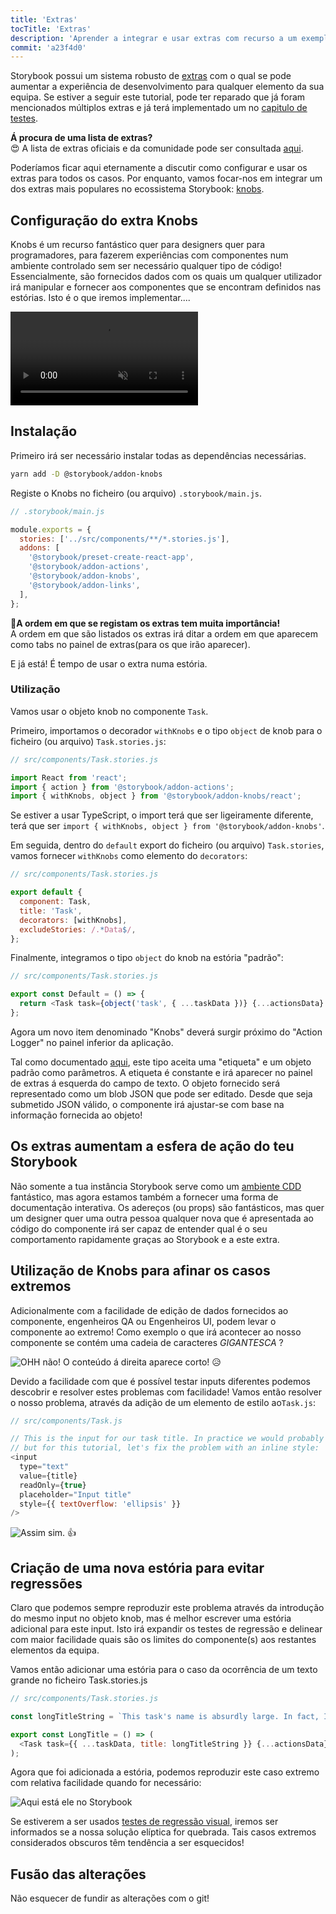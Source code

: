 ```yaml
---
title: 'Extras'
tocTitle: 'Extras'
description: 'Aprender a integrar e usar extras com recurso a um exemplo popular'
commit: 'a23f4d0'
---
```


Storybook possui um sistema robusto de [extras](https://storybook.js.org/docs/react/configure/storybook-addons) com o qual se pode aumentar a experiência de desenvolvimento para qualquer elemento da sua equipa. Se estiver a seguir este tutorial, pode ter reparado que já foram mencionados múltiplos extras e já terá implementado um no [capitulo de testes](/intro-to-storybook/react/pt/test/).

<div class="aside">
    <strong>Á procura de uma lista de extras?</strong>
    <br/>
    😍 A lista de extras oficiais e da comunidade pode ser consultada <a href="https://storybook.js.org/addons">aqui</a>.
</div>

Poderíamos ficar aqui eternamente a discutir como configurar e usar os extras para todos os casos. Por enquanto, vamos focar-nos em integrar um dos extras mais populares no ecossistema Storybook: [knobs](https://github.com/storybooks/storybook/tree/master/addons/knobs).

## Configuração do extra Knobs

Knobs é um recurso fantástico quer para designers quer para programadores, para fazerem experiências com componentes num ambiente controlado sem ser necessário qualquer tipo de código! Essencialmente, são fornecidos dados com os quais um qualquer utilizador irá manipular e fornecer aos componentes que se encontram definidos nas estórias. Isto é o que iremos implementar....

<video autoPlay muted playsInline loop>
  <source
    src="/intro-to-storybook/addon-knobs-demo.mp4"
    type="video/mp4"
  />
</video>

## Instalação

Primeiro irá ser necessário instalar todas as dependências necessárias.

```bash
yarn add -D @storybook/addon-knobs
```

Registe o Knobs no ficheiro (ou arquivo) `.storybook/main.js`.

```javascript
// .storybook/main.js

module.exports = {
  stories: ['../src/components/**/*.stories.js'],
  addons: [
    '@storybook/preset-create-react-app',
    '@storybook/addon-actions',
    '@storybook/addon-knobs',
    '@storybook/addon-links',
  ],
};
```

<div class="aside">
    <strong>📝A ordem em que se registam os extras tem muita importância!</strong>
    <br/>
    A ordem em que são listados os extras irá ditar a ordem em que aparecem como tabs no painel de extras(para os que irão aparecer).
</div>

E já está! É tempo de usar o extra numa estória.

### Utilização

Vamos usar o objeto knob no componente `Task`.

Primeiro, importamos o decorador `withKnobs` e o tipo `object` de knob para o ficheiro (ou arquivo) `Task.stories.js`:

```javascript
// src/components/Task.stories.js

import React from 'react';
import { action } from '@storybook/addon-actions';
import { withKnobs, object } from '@storybook/addon-knobs/react';
```

<div class="aside">Se estiver a usar TypeScript, o import terá que ser ligeiramente diferente, terá que ser <code>import { withKnobs, object } from '@storybook/addon-knobs'</code>.</div>

Em seguida, dentro do `default` export do ficheiro (ou arquivo) `Task.stories`, vamos fornecer `withKnobs` como elemento do `decorators`:

```javascript
// src/components/Task.stories.js

export default {
  component: Task,
  title: 'Task',
  decorators: [withKnobs],
  excludeStories: /.*Data$/,
};
```

Finalmente, integramos o tipo `object` do knob na estória "padrão":

```javascript
// src/components/Task.stories.js

export const Default = () => {
  return <Task task={object('task', { ...taskData })} {...actionsData} />;
};
```

Agora um novo item denominado "Knobs" deverá surgir próximo do "Action Logger" no painel inferior da aplicação.

Tal como documentado [aqui](https://github.com/storybooks/storybook/tree/master/addons/knobs#object), este tipo aceita uma "etiqueta" e um objeto padrão como parâmetros.
A etiqueta é constante e irá aparecer no painel de extras á esquerda do campo de texto. O objeto fornecido será representado como um blob JSON que pode ser editado. Desde que seja submetido JSON válido, o componente irá ajustar-se com base na informação fornecida ao objeto!

## Os extras aumentam a esfera de ação do teu Storybook

Não somente a tua instância Storybook serve como um [ambiente CDD](https://www.componentdriven.org/) fantástico, mas agora estamos também a fornecer uma forma de documentação interativa. Os adereços (ou props) são fantásticos, mas quer um designer quer uma outra pessoa qualquer nova que é apresentada ao código do componente irá ser capaz de entender qual é o seu comportamento rapidamente graças ao Storybook e a este extra.

## Utilização de Knobs para afinar os casos extremos

Adicionalmente com a facilidade de edição de dados fornecidos ao componente, engenheiros QA ou Engenheiros UI, podem levar o componente ao extremo! Como exemplo o que irá acontecer ao nosso componente se contém uma cadeia de caracteres _GIGANTESCA_ ?

![OHH não! O conteúdo á direita aparece corto!](/intro-to-storybook/addon-knobs-demo-edge-case.png) 😥

Devido a facilidade com que é possível testar inputs diferentes podemos descobrir e resolver estes problemas com facilidade! Vamos então resolver o nosso problema, através da adição de um elemento de estilo ao`Task.js`:

```javascript
// src/components/Task.js

// This is the input for our task title. In practice we would probably update the styles for this element
// but for this tutorial, let's fix the problem with an inline style:
<input
  type="text"
  value={title}
  readOnly={true}
  placeholder="Input title"
  style={{ textOverflow: 'ellipsis' }}
/>
```

![Assim sim.](/intro-to-storybook/addon-knobs-demo-edge-case-resolved.png) 👍

## Criação de uma nova estória para evitar regressões

Claro que podemos sempre reproduzir este problema através da introdução do mesmo input no objeto knob, mas é melhor escrever uma estória adicional para este input.
Isto irá expandir os testes de regressão e delinear com maior facilidade quais são os limites do componente(s) aos restantes elementos da equipa.

Vamos então adicionar uma estória para o caso da ocorrência de um texto grande no ficheiro Task.stories.js

```javascript
// src/components/Task.stories.js

const longTitleString = `This task's name is absurdly large. In fact, I think if I keep going I might end up with content overflow. What will happen? The star that represents a pinned task could have text overlapping. The text could cut-off abruptly when it reaches the star. I hope not!`;

export const LongTitle = () => (
  <Task task={{ ...taskData, title: longTitleString }} {...actionsData} />
);
```

Agora que foi adicionada a estória, podemos reproduzir este caso extremo com relativa facilidade quando for necessário:

![Aqui está ele no Storybook](/intro-to-storybook/addon-knobs-demo-edge-case-in-storybook.png)

Se estiverem a ser usados [testes de regressão visual](/intro-to-storybook/react/pt/test/), iremos ser informados se a nossa solução elíptica for quebrada.
Tais casos extremos considerados obscuros têm tendência a ser esquecidos!

## Fusão das alterações

Não esquecer de fundir as alterações com o git!
